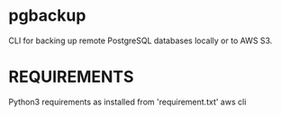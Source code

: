 pgbackup
========

CLI for backing up remote PostgreSQL databases locally or to AWS S3.

REQUIREMENTS
========
Python3
requirements as installed from 'requirement.txt'
aws cli



